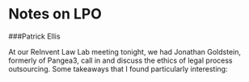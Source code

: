 Notes on LPO
=============
###Patrick Ellis

At our ReInvent Law Lab meeting tonight, we had Jonathan Goldstein, formerly of Pangea3, call in and discuss the ethics of legal process outsourcing. Some takeaways that I found particularly interesting:
